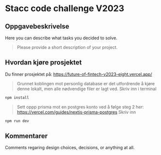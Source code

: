 # Stacc code challenge V2023

## Oppgavebeskrivelse
Here you can describe what tasks you decided to solve.

> Please provide a short description of your project.

## Hvordan kjøre prosjektet
Du finner prosjektet på: https://future-of-fintech-v2023-eight.vercel.app/

>Grunnet koblingen mot personlig database er det utfordrende å kjøre denne lokalt, men alle nødvendige filer er lagt ved.
>Skriv inn i terminal
```bash
npm install
```
>Sett oppp prisma mot en postgres konto ved å følge steg 2 her: https://vercel.com/guides/nextjs-prisma-postgres
>Skriv inn 
```bash
npm run dev
```

## Kommentarer
Comments regaring design choices, decisions, or anything at all.

